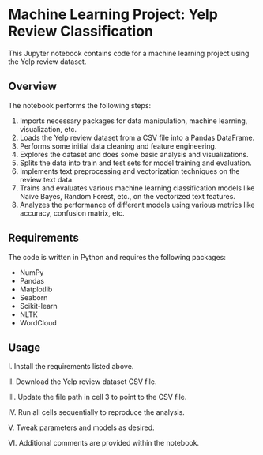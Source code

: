 # Machine Learning Project: Yelp Review Classification

This Jupyter notebook contains code for a machine learning project using the Yelp review dataset.

## Overview

The notebook performs the following steps:

1. Imports necessary packages for data manipulation, machine learning, visualization, etc.
2. Loads the Yelp review dataset from a CSV file into a Pandas DataFrame.
3. Performs some initial data cleaning and feature engineering.
4. Explores the dataset and does some basic analysis and visualizations.
5. Splits the data into train and test sets for model training and evaluation.
6. Implements text preprocessing and vectorization techniques on the review text data.
7. Trains and evaluates various machine learning classification models like Naive Bayes, Random Forest, etc., on the vectorized text features.
8. Analyzes the performance of different models using various metrics like accuracy, confusion matrix, etc.

## Requirements

The code is written in Python and requires the following packages:

- NumPy
- Pandas
- Matplotlib
- Seaborn
- Scikit-learn
- NLTK
- WordCloud

## Usage

I. Install the requirements listed above.

II. Download the Yelp review dataset CSV file.

III. Update the file path in cell 3 to point to the CSV file.

IV. Run all cells sequentially to reproduce the analysis.

V. Tweak parameters and models as desired.

VI. Additional comments are provided within the notebook.

